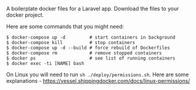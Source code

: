 A boilerplate docker files for a Laravel app. 
Download the files to your docker project. 

Here are some commands that you might need: 
```
$ docker-compose up -d         # start containers in background
$ docker-compose kill          # stop containers
$ docker-compose up -d --build # force rebuild of Dockerfiles
$ docker-compose rm            # remove stopped containers
$ docker ps                    # see list of running containers
$ docker exec -ti [NAME] bash
```

On Linux you will need to run `sh ./deploy/permissions.sh`. Here are some explanations - https://vessel.shippingdocker.com/docs/linux-permissions/
